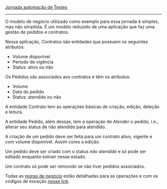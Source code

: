 [Jornada automação de Testes](index)

---

O modelo de negócio utilizado como exemplo para essa jornada é simples, mas não simplista. É um modelo reduzido de uma aplicação que faz uma gestão de pedidos e contratos.

Nessa aplicação, Contratos são entidades que possuem os seguintes atributos:
- Volume disponível
- Período de vigência
- Status: ativo ou não

Os Pedidos são associados aos contratos e têm os atributos:
- Volume
- Data do pedido
- Status: atendido ou não

A entidade Contrato tem as operações básicas de criação, edição, deleção e leitura.

A entidade Pedido, além dessas, tem a operação de _Atender_ o pedido, i.e., alterar seu status de não atendido para atendido.

A criação de um pedido deve ser feita para um contrato ativo, vigente e com volume disponível. Assim como a edição.

Um pedido deve ser criado com o status _não atendido_ e só pode ser editado enquanto estiver nesse estado.

Um contrato só pode ser removido se não tiver pedidos associados.

Todas as [regras de negócio](regras-negocio) estão detalhadas para as operações e com os códigos de exceção [nesse link](regras-negocio).